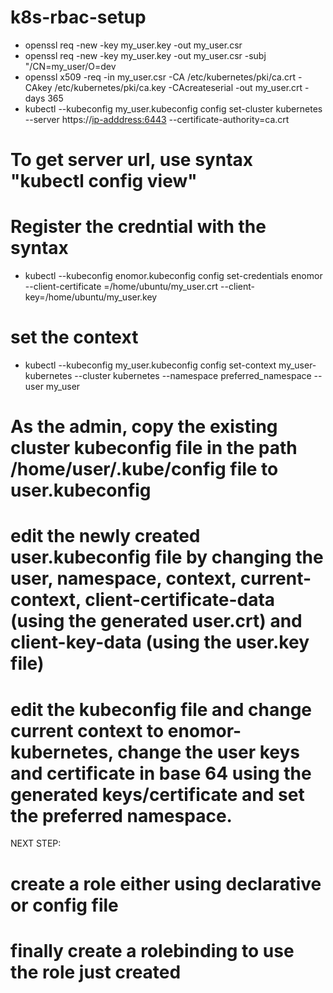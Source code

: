 # k8s-rbac-setup
- openssl req -new -key my_user.key -out my_user.csr 
- openssl req -new -key my_user.key -out my_user.csr -subj "/CN=my_user/O=dev
- openssl x509 -req -in my_user.csr -CA /etc/kubernetes/pki/ca.crt -CAkey /etc/kubernetes/pki/ca.key -CAcreateserial -out my_user.crt -days 365
- kubectl --kubeconfig my_user.kubeconfig config set-cluster kubernetes --server https://<ip-adddress:6443> --certificate-authority=ca.crt
# To get server url, use syntax "kubectl config view"
# Register the credntial with the syntax
- kubectl --kubeconfig enomor.kubeconfig config set-credentials enomor --client-certificate =/home/ubuntu/my_user.crt --client-key=/home/ubuntu/my_user.key
# set the context
- kubectl --kubeconfig my_user.kubeconfig config set-context my_user-kubernetes --cluster kubernetes --namespace preferred_namespace --user my_user
# As the admin, copy the existing cluster kubeconfig file in the path /home/user/.kube/config file to user.kubeconfig 
# edit the newly created user.kubeconfig file by changing the user, namespace, context, current-context, client-certificate-data (using the generated user.crt) and client-key-data (using the user.key file)
# edit the kubeconfig file and change current context to enomor-kubernetes, change the user keys and certificate in base 64 using the generated keys/certificate and set the preferred namespace.

NEXT STEP:
# create a role either using declarative or config file
# finally create a rolebinding to use the role just created

